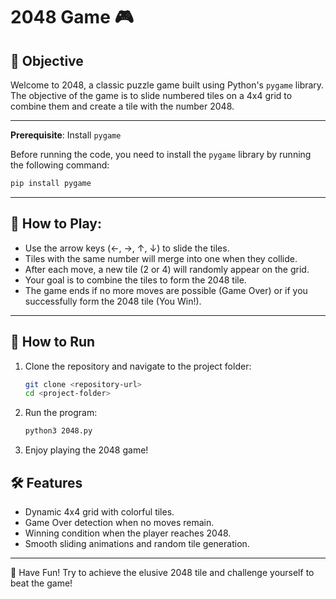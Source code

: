 # 2048 Game 🎮

## 🎯 Objective

Welcome to 2048, a classic puzzle game built using Python's `pygame` library. The objective of the game is to slide numbered tiles on a 4x4 grid to combine them and create a tile with the number 2048.

---

**Prerequisite**: Install `pygame`

Before running the code, you need to install the `pygame` library by running the following command:

```bash
pip install pygame
```
---

## 🚀 How to Play:

- Use the arrow keys (←, →, ↑, ↓) to slide the tiles.
- Tiles with the same number will merge into one when they collide.
- After each move, a new tile (2 or 4) will randomly appear on the grid.
- Your goal is to combine the tiles to form the 2048 tile.
- The game ends if no more moves are possible (Game Over) or if you successfully form the 2048 tile (You Win!).

---

## 🔧 How to Run
1. Clone the repository and navigate to the project folder:
    ```bash
   git clone <repository-url>
   cd <project-folder>
   ```

2. Run the program:
    ```bash
    python3 2048.py
    ```

3. Enjoy playing the 2048 game!

## 🛠 Features
- Dynamic 4x4 grid with colorful tiles.
- Game Over detection when no moves remain.
- Winning condition when the player reaches 2048.
- Smooth sliding animations and random tile generation.

---

🎉 Have Fun!
Try to achieve the elusive 2048 tile and challenge yourself to beat the game!